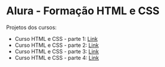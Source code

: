 # Alura - Formação HTML e CSS
Projetos dos cursos:  
  
* Curso HTML e CSS - parte 1: [Link](https://mayraamaral.github.io/alura/html-1/)
* Curso HTML e CSS - parte 2: [Link](https://mayraamaral.github.io/alura/html-2/produtos.html)
* Curso HTML e CSS - parte 3: [Link](https://mayraamaral.github.io/alura/html-3/contato.html)
* Curso HTML e CSS - parte 4: [Link](https://mayraamaral.github.io/alura/html-4)
